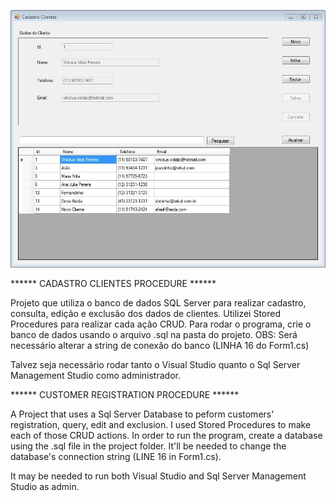 ![alt text](https://raw.githubusercontent.com/VinyVidal/CSharp-Projetos/master/CadastroClientesProcedure/screenshot.JPG)

****** CADASTRO CLIENTES PROCEDURE ******

Projeto que utiliza o banco de dados SQL Server para realizar cadastro, consulta, edição e exclusão dos dados de clientes. Utilizei Stored Procedures para realizar cada ação CRUD.
Para rodar o programa, crie o banco de dados usando o arquivo .sql na pasta do projeto. OBS: Será necessário alterar a string de conexão do banco (LINHA 16 do Form1.cs)

Talvez seja necessário rodar tanto o Visual Studio quanto o Sql Server Management Studio como administrador.

****** CUSTOMER REGISTRATION PROCEDURE ******

A Project that uses a Sql Server Database to peform customers' registration, query, edit and exclusion. I used Stored Procedures to make each of those CRUD actions.
In order to run the program, create a database using the .sql file in the project folder. It'll be needed to change the database's connection string (LINE 16 in Form1.cs).

It may be needed to run both Visual Studio and Sql Server Management Studio as admin.
